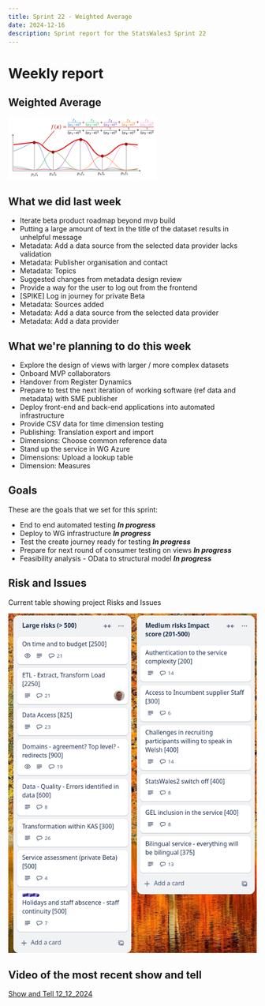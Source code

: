 ```yaml
---
title: Sprint 22 - Weighted Average 
date: 2024-12-16
description: Sprint report for the StatsWales3 Sprint 22
---
```


Weekly report
=============

Weighted Average
------------------------------

![WeightedAverage](weightedAverage.png)

What we did last week
------------------------

- Iterate beta product roadmap beyond  mvp build
- Putting a large amount of text in the title of the dataset results in unhelpful message
- Metadata: Add a data source from the selected data provider lacks validation
- Metadata: Publisher organisation and contact
- Metadata: Topics
- Suggested changes from metadata design review
- Provide a way for the user to log out from the frontend
- [SPIKE] Log in journey for private Beta
- Metadata: Sources added
- Metadata: Add a data source from the selected data provider
- Metadata: Add a data provider

What we're planning to do this week
-----------------------------------

- Explore the design of views with larger / more complex datasets
- Onboard MVP collaborators
- Handover from Register Dynamics
- Prepare to test the next iteration of working software (ref data and metadata) with SME publisher
- Deploy front-end and back-end applications into automated infrastructure
- Provide CSV data for time dimension testing
- Publishing: Translation export and import
- Dimensions: Choose common reference data
- Stand up the service in WG Azure
- Dimensions: Upload a lookup table
- Dimension: Measures

Goals
-----------------------------------

These are the goals that we set for this sprint:

- End to end automated testing <span class="badge bg-info">_**In progress**_</span>
- Deploy to WG infrastructure <span class="badge bg-info">_**In progress**_</span>
- Test the create journey ready for testing <span class="badge bg-info">_**In progress**_</span>
- Prepare for next round of consumer testing on views <span class="badge bg-info">_**In progress**_</span>
- Feasibility analysis - OData to structural model <span class="badge bg-info">_**In progress**_</span>

Risk and Issues
-------------------------------

Current table showing project Risks and Issues

![Risks and Issues](riskboard20241216.png)

Video of the most recent show and tell
--------------------------------------

[Show and Tell 12_12_2024](https://drive.google.com/file/d/1LtKtJrhg8kDu_F87TOZABuOP7VAatVud/view?usp=sharing)
